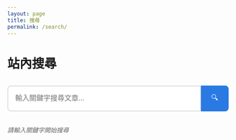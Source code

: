 ```yaml
---
layout: page
title: 搜尋
permalink: /search/
---
```


# 站內搜尋

<div class="search-container">
  <input type="text" id="search-input" placeholder="輸入關鍵字搜尋文章..." />
  <button id="search-button">🔍</button>
</div>

<div id="search-results">
  <p id="search-info">請輸入關鍵字開始搜尋</p>
  <ul id="results-list"></ul>
</div>

<script>
// 搜尋功能
document.addEventListener('DOMContentLoaded', function() {
  const searchInput = document.getElementById('search-input');
  const searchButton = document.getElementById('search-button');
  const searchInfo = document.getElementById('search-info');
  const resultsList = document.getElementById('results-list');
  
  // 文章資料
  const posts = [
    {% for post in site.posts %}
    {
      title: "{{ post.title | escape }}",
      url: "{{ post.url | relative_url }}",
      date: "{{ post.date | date: '%Y-%m-%d' }}",
      categories: [{% for category in post.categories %}"{{ category }}"{% unless forloop.last %},{% endunless %}{% endfor %}],
      tags: [{% for tag in post.tags %}"{{ tag }}"{% unless forloop.last %},{% endunless %}{% endfor %}],
      content: "{{ post.content | strip_html | escape | truncate: 200 }}"
    }{% unless forloop.last %},{% endunless %}
    {% endfor %}
  ];
  
  function performSearch() {
    const query = searchInput.value.toLowerCase().trim();
    
    if (query === '') {
      searchInfo.textContent = '請輸入關鍵字開始搜尋';
      resultsList.innerHTML = '';
      return;
    }
    
    const results = posts.filter(post => {
      return post.title.toLowerCase().includes(query) ||
             post.content.toLowerCase().includes(query) ||
             post.categories.some(cat => cat.toLowerCase().includes(query)) ||
             post.tags.some(tag => tag.toLowerCase().includes(query));
    });
    
    if (results.length === 0) {
      searchInfo.textContent = `沒有找到包含 "${query}" 的文章`;
      resultsList.innerHTML = '';
    } else {
      searchInfo.textContent = `找到 ${results.length} 篇相關文章：`;
      resultsList.innerHTML = results.map(post => `
        <li class="search-result-item">
          <h4><a href="${post.url}">${post.title}</a></h4>
          <p class="search-meta">
            <span class="search-date">${post.date}</span>
            ${post.categories.length > 0 ? `<span class="search-categories">分類: ${post.categories.join(', ')}</span>` : ''}
            ${post.tags.length > 0 ? `<span class="search-tags">標籤: ${post.tags.join(', ')}</span>` : ''}
          </p>
          <p class="search-excerpt">${post.content}</p>
        </li>
      `).join('');
    }
  }
  
  searchButton.addEventListener('click', performSearch);
  searchInput.addEventListener('keypress', function(e) {
    if (e.key === 'Enter') {
      performSearch();
    }
  });
  
  // 即時搜尋
  searchInput.addEventListener('input', function() {
    if (this.value.length > 2) {
      performSearch();
    }
  });
});
</script>

<style>
.search-container {
  display: flex;
  margin: 2rem 0;
  max-width: 600px;
}

#search-input {
  flex: 1;
  padding: 1rem;
  border: 2px solid #ddd;
  border-radius: 8px 0 0 8px;
  font-size: 1rem;
  outline: none;
}

#search-input:focus {
  border-color: #2a7ae4;
}

#search-button {
  padding: 1rem 1.5rem;
  background: #2a7ae4;
  color: white;
  border: none;
  border-radius: 0 8px 8px 0;
  cursor: pointer;
  font-size: 1rem;
}

#search-button:hover {
  background: #1e5bb8;
}

#search-results {
  margin-top: 2rem;
}

#search-info {
  color: #666;
  font-style: italic;
  margin-bottom: 1rem;
}

#results-list {
  list-style: none;
  padding: 0;
}

.search-result-item {
  margin-bottom: 2rem;
  padding: 1.5rem;
  border: 1px solid #eee;
  border-radius: 8px;
  background: #fafafa;
}

.search-result-item h4 {
  margin: 0 0 0.5rem 0;
}

.search-result-item h4 a {
  color: #2a7ae4;
  text-decoration: none;
}

.search-result-item h4 a:hover {
  text-decoration: underline;
}

.search-meta {
  color: #666;
  font-size: 0.9em;
  margin: 0.5rem 0;
}

.search-meta span {
  margin-right: 1rem;
}

.search-excerpt {
  color: #555;
  line-height: 1.6;
  margin: 0.5rem 0 0 0;
}
</style> 